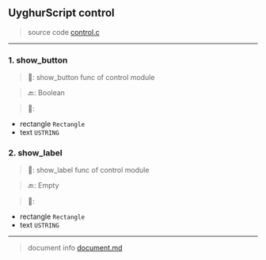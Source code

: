 
## UyghurScript control

> source code [control.c](uyghur/externals/control.c)
---

### 1. show_button

> 📝:  show_button func of control module

> 🔙: Boolean

> 🛒: 
* rectangle  `Rectangle`
* text  `USTRING`


### 2. show_label

> 📝:  show_label func of control module

> 🔙: Empty

> 🛒: 
* rectangle  `Rectangle`
* text  `USTRING`


---
> document info [document.md](../README.md)
